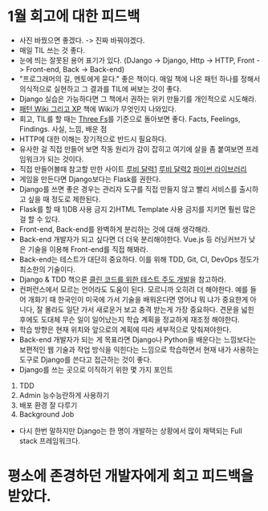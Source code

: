 # 1월 회고에 대한 피드백

- 사진 바꿨으면 좋겠다. -> 진짜 바꿔야겠다.
- 매일 TIL 쓰는 것 좋다.
- 눈에 띄는 잘못된 용어 표기가 있다. (DJango -> Django, Http -> HTTP, Front -> Front-end, Back -> Back-end)
- "프로그래머의 길, 멘토에게 묻다." 좋은 책이다. 매일 책에 나온 패턴 하나를 정해서 의식적으로 실현하고 그 결과를 TIL에 써보는 것이 좋다.
- Django 실습은 가능하다면 그 책에서 권하는 위키 만들기를 개인적으로 시도해라.
- [패턴 Wiki 그리고 XP](https://www.aladin.co.kr/shop/wproduct.aspx?ItemId=6384027) 책에 Wiki가 무엇인지 나와있다.
- 회고, TIL를 할 때는 [Three Fs](http://no-smok.net/nsmk/ThreeFs)를 기준으로 돌아보면 좋다. Facts, Feelings, Findings. 사실, 느낌, 배운 점
- HTTP에 대한 이해는 장기적으로 반드시 필요하다.
- 유사한 걸 직접 만들어 보면 작동 원리가 감이 잡히고 여기에 살을 좀 붙여보면 프레임워크가 되는 것이다.
- 직접 만들어볼때 참고할 만한 사이트 [루비 달력1](https://github.com/ahastudio/til/blob/master/ruby/20161201-edsl.md)
[루비 달력2](https://github.com/ahastudio/til/blob/master/ruby/20161207-metaprogramming.md) [파이썬 라이브러리](https://docs.python.org/3/library/http.server.html)
- 게임을 만든다면 Django보다는 Flask를 권한다.
- Django를 쓰면 좋은 경우는 관리자 도구를 직접 만들지 않고 빨리 서비스를 출시하고 싶을 때 정도로 제한된다.
- Flask를 할 때 1)DB 사용 금지 2)HTML Template 사용 금지를 지키면 훨씬 많은 걸 할 수 있다.
- Front-end, Back-end를 완벽하게 분리하는 것에 대해 생각해라.
- Back-end 개발자가 되고 싶다면 더 더욱 분리해야한다. Vue.js 등 러닝커브가 낮은 기술을 이용해 Front-end를 직접 해봐라.
- Back-end는 테스트가 대단히 중요하다. 이를 위해 TDD, Git, CI, DevOps 정도가 최소한의 기술이다.
- Django & TDD 책으론 [클린 코드를 위한 테스트 주도 개발](https://www.aladin.co.kr/shop/wproduct.aspx?ItemId=53809818)을 참고하라.
- 컨퍼런스에서 모르는 언어라도 도움이 된다. 모르니까 오히려 더 해야한다. 예를 들어 개화기 때 한국인이 미국에 가서 기술을 배워온다면 영어냐 뭐
냐가 중요한게 아니다, 잘 몰라도 일단 가서 새로운거 보고 충격 받는게 가장 중요하다. 견문을 넓힌 후에도 도대체 무슨 일이 일어났는지 학습 계획을
정교하게 재조정 해야한다.
- 학습 방향은 현재 위치와 앞으로의 계획에 따라 세부적으로 맞춰져야한다.
- Back-end 개발자가 되는 게 목표라면 Django나 Python을 배운다는 느낌보다는 보편적인 웹 기술과 작업 방식을 익힌다는 느낌으로 학습하면서 현재
내가 사용하는 도구로 Django를 쓴다고 접근하는 것이 좋다.
- Django를 쓰는 곳으로 이직하기 위한 몇 가지 포인트
1) TDD
2) Admin 능수능란하게 사용하기
3) 배포 환경 잘 다루기
4) Background Job
- 다시 한번 말하지만 Django는 한 명이 개발하는 상황에서 많이 채택되는 Full stack 프레임워크다.

# 평소에 존경하던 개발자에게 회고 피드백을 받았다.